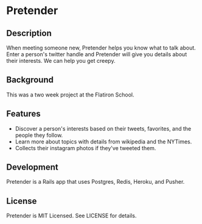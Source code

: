 # Pretender

## Description

When meeting someone new, Pretender helps you know what to talk about. Enter a person's twitter handle and Pretender will give you details about their interests. We can help you get creepy.

## Background

This was a two week project at the Flatiron School. 

## Features

 - Discover a person's interests based on their tweets, favorites, and the people they follow.
 - Learn more about topics with details from wikipedia and the NYTimes.
 - Collects their instagram photos if they've tweeted them.

## Development

Pretender is a Rails app that uses Postgres, Redis, Heroku, and Pusher. 

## License

Pretender is MIT Licensed. See LICENSE for details.
